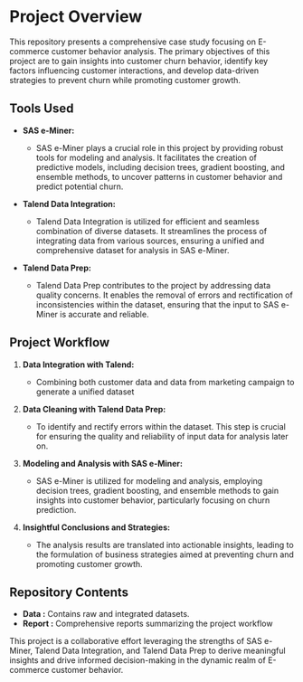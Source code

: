 # Project Overview

This repository presents a comprehensive case study focusing on E-commerce customer behavior analysis. The primary objectives of this project are to gain insights into customer churn behavior, identify key factors influencing customer interactions, and develop data-driven strategies to prevent churn while promoting customer growth.

## Tools Used

- **SAS e-Miner:**
  - SAS e-Miner plays a crucial role in this project by providing robust tools for modeling and analysis. It facilitates the creation of predictive models, including decision trees, gradient boosting, and ensemble methods, to uncover patterns in customer behavior and predict potential churn.

- **Talend Data Integration:**
  - Talend Data Integration is utilized for efficient and seamless combination of diverse datasets. It streamlines the process of integrating data from various sources, ensuring a unified and comprehensive dataset for analysis in SAS e-Miner.

- **Talend Data Prep:**
  - Talend Data Prep contributes to the project by addressing data quality concerns. It enables the removal of errors and rectification of inconsistencies within the dataset, ensuring that the input to SAS e-Miner is accurate and reliable.

## Project Workflow

1. **Data Integration with Talend:**
   - Combining both customer data and data from marketing campaign to generate a unified dataset

2. **Data Cleaning with Talend Data Prep:**
   - To identify and rectify errors within the dataset. This step is crucial for ensuring the quality and reliability of input data for analysis later on.

3. **Modeling and Analysis with SAS e-Miner:**
   - SAS e-Miner is utilized for modeling and analysis, employing decision trees, gradient boosting, and ensemble methods to gain insights into customer behavior, particularly focusing on churn prediction.

4. **Insightful Conclusions and Strategies:**
   - The analysis results are translated into actionable insights, leading to the formulation of business strategies aimed at preventing churn and promoting customer growth.

## Repository Contents

- **Data :** Contains raw and integrated datasets.
- **Report :** Comprehensive reports summarizing the project workflow

This project is a collaborative effort leveraging the strengths of SAS e-Miner, Talend Data Integration, and Talend Data Prep to derive meaningful insights and drive informed decision-making in the dynamic realm of E-commerce customer behavior.
